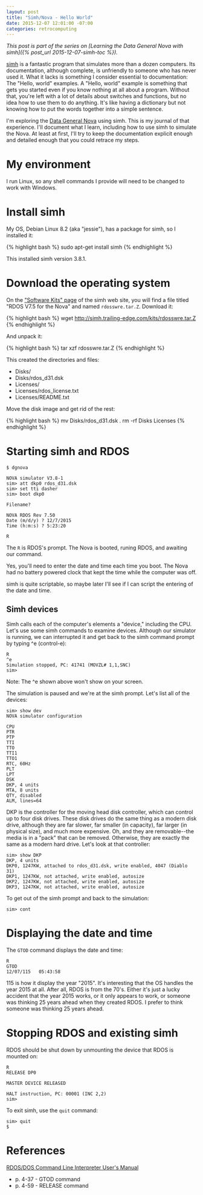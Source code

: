 ```yaml
---
layout: post
title: "Simh/Nova - Hello World"
date: 2015-12-07 12:01:00 -07:00
categories: retrocomputing
---
```


*This post is part of the series on [Learning the Data General Nova
with simh]({% post_url 2015-12-07-simh-toc %}).*

[simh][1] is a fantastic program that simulates more than a dozen
computers.  Its documentation, although complete, is unfriendly to
someone who has never used it.  What it lacks is something I consider
essential to documentation: The "Hello, world" examples.  A "Hello,
world" example is something that gets you started even if you know
nothing at all about a program.  Without that, you're left with a lot
of details about switches and functions, but no idea how to use them
to do anything.  It's like having a dictionary but not knowing how to
put the words together into a simple sentence.

I'm exploring the [Data General Nova][2] using simh.  This is my
journal of that experience.  I'll document what I learn, including how
to use simh to simulate the Nova.  At least at first, I'll try to keep
the documentation explicit enough and detailed enough that you could
retrace my steps.

# My environment

I run Linux, so any shell commands I provide will need to be changed to work with Windows.

# Install simh

My OS, Debian Linux 8.2 (aka "jessie"), has a package for simh, so I
installed it:

{% highlight bash %}
sudo apt-get install simh
{% endhighlight %}

This installed simh version 3.8.1.

# Download the operating system

On the ["Software Kits" page][3] of the simh web site, you will find a
file titled "RDOS V7.5 for the Nova" and named `rdosswre.tar.Z`.
Download it:

{% highlight bash %}
wget http://simh.trailing-edge.com/kits/rdosswre.tar.Z
{% endhighlight %}

And unpack it:

{% highlight bash %}
tar xzf rdosswre.tar.Z
{% endhighlight %}

This created the directories and files:

* Disks/
* Disks/rdos_d31.dsk
* Licenses/
* Licenses/rdos_license.txt
* Licenses/README.txt

Move the disk image and get rid of the rest:

{% highlight bash %}
mv Disks/rdos_d31.dsk .
rm -rf Disks Licenses
{% endhighlight %}

# Starting simh and RDOS

    $ dgnova
    
    NOVA simulator V3.8-1
    sim> att dkp0 rdos_d31.dsk
    sim> set tti dasher
    sim> boot dkp0
    
    Filename?
    
    NOVA RDOS Rev 7.50
    Date (m/d/y) ? 12/7/2015
    Time (h:m:s) ? 5:23:20

    R

The `R` is RDOS's prompt.  The Nova is booted, runing RDOS, and
awaiting our command.

Yes, you'll need to enter the date and time each time you boot.  The
Nova had no battery powered clock that kept the time while the
computer was off.

simh is quite scriptable, so maybe later I'll see if I can script the
entering of the date and time.

## Simh devices

Simh calls each of the computer's elements a "device," including the
CPU.  Let's use some simh commands to examine devices.  Although our
simulator is running, we can interrupted it and get back to the simh
command prompt by typing ^e (control-e):

    R
    ^e
    Simulation stopped, PC: 41741 (MOVZL# 1,1,SNC)
    sim>

Note: The ^e shown above won't show on your screen.

The simulation is paused and we're at the simh prompt.  Let's list all
of the devices:

    sim> show dev
    NOVA simulator configuration
    
    CPU
    PTR
    PTP
    TTI
    TTO
    TTI1
    TTO1
    RTC, 60Hz
    PLT
    LPT
    DSK
    DKP, 4 units
    MTA, 8 units
    QTY, disabled
    ALM, lines=64

DKP is the controller for the moving head disk controller, which can
control up to four disk drives.  These disk drives do the same thing
as a modern disk drive, although they are far slower, far smaller (in
capacity), far larger (in physical size), and much more expensive.
Oh, and they are removable--the media is in a "pack" that can be
removed.  Otherwise, they are exactly the same as a modern hard drive.
Let's look at that controller:

    sim> show DKP
    DKP, 4 units
    DKP0, 1247KW, attached to rdos_d31.dsk, write enabled, 4047 (Diablo 31)
    DKP1, 1247KW, not attached, write enabled, autosize
    DKP2, 1247KW, not attached, write enabled, autosize
    DKP3, 1247KW, not attached, write enabled, autosize

To get out of the simh prompt and back to the simulation:

    sim> cont

# Displaying the date and time

The `GTOD` command displays the date and time:

    R
    GTOD
    12/07/115   05:43:58

115 is how it display the year "2015".  It's interesting that the OS
handles the year 2015 at all.  After all, RDOS is from the 70's.
Either it's just a lucky accident that the year 2015 works, or it only
appears to work, or someone was thinking 25 years ahead when they
created RDOS.  I prefer to think someone was thinking 25 years ahead.

# Stopping RDOS and existing simh

RDOS should be shut down by unmounting the device that RDOS is mounted
on:

    R
    RELEASE DP0
    
    MASTER DEVICE RELEASED
    
    HALT instruction, PC: 00001 (INC 2,2)
    sim>

To exit simh, use the `quit` command:

    sim> quit
    $

# References

[RDOS/DOS Command Line Interpreter User's
Manual](http://bitsavers.trailing-edge.com/pdf/dg/software/rdos/093-000109-01_RDOS_Command_Line_Interpreter.pdf)

* p. 4-37 - GTOD command
* p. 4-59 - RELEASE command

[1]: https://github.com/simh/simh
[2]: https://en.wikipedia.org/wiki/Data_General_Nova
[3]: http://simh.trailing-edge.com/software.html
